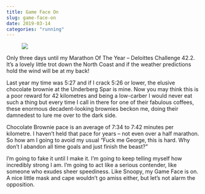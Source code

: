 ```yaml
---
title: Game Face On
slug: game-face-on
date: 2019-03-14
categories: "running"
---
```


<figure class="wp-block-image is-resized"><img src="http://res.cloudinary.com/dy6grlu8z/image/upload/v1558866446/sjvxjrux97p3qxsemo1b.jpg"/></figure>



<p>Only three days until my Marathon Of The Year – Deloittes Challenge 42.2. It’s a lovely little trot down the North Coast and if the weather predictions hold the wind will be at my back!</p>



<p>Last year my time was 5:27 and if I crack 5:26 or lower, the elusive chocolate brownie at the Underberg Spar is mine. Now you may think this is a poor reward for 42 kilometres and being a low-carber I would never eat such a thing but every time I call in there for one of their fabulous coffees, these enormous decadent-looking brownies beckon me, doing their damnedest to lure me over to the dark side.</p>



<p>Chocolate Brownie pace is an average of 7:34 to 7:42 minutes per kilometre. I haven’t held that pace for years – not even over a half marathon. So how am I going to avoid my usual “Fuck me George, this is hard. Why don’t I abandon all time goals and just finish the beast?” </p>



<p>I’m going to fake it until I make it. I’m going to keep telling myself how incredibly strong I am. I’m going to act like a serious contender, like someone who exudes sheer speediness. Like Snoopy, my Game Face is on. A nice little mask and cape wouldn’t go amiss either, but let’s not alarm the opposition.</p>


